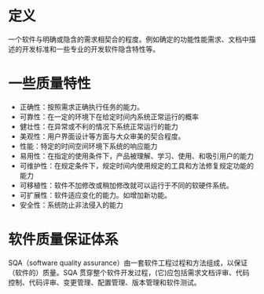 # 定义
一个软件与明确或隐含的需求相契合的程度。例如确定的功能性能需求、文档中描述的开发标准和一些专业的开发软件隐含特性等。
# 一些质量特性
+ 正确性：按照需求正确执行任务的能力。
+ 可靠性：在一定的环境下在给定时间内系统正常运行的概率
+ 健壮性：在异常或不利的情况下系统正常运行的能力
+ 美观性：用户界面设计等方面与大众审美的契合程度。
+ 性能：特定的时间空间环境下系统的响应能力
+ 易用性：在指定的使用条件下，产品被理解、学习、使用、和吸引用户的能力
+ 可维护性：在规定条件下，规定时间内使用规定的工具和方法修复规定功能的能力
+ 可移植性：软件不加修改或稍加修改就可以运行于不同的软硬件系统。
+ 可扩展性：软件适应变化的能力。如增加新功能。
+ 安全性：系统防止非法侵入的能力

# 软件质量保证体系
SQA（software quality assurance）由一套软件工程过程和方法组成，以保证（软件的）质量。SQA 贯穿整个软件开发过程，(它)应包括需求文档评审、代码控制、代码评审、变更管理、配置管理、版本管理和软件测试。